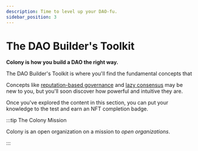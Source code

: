 ```yaml
---
description: Time to level up your DAO-fu.
sidebar_position: 3
---
```


# The DAO Builder's Toolkit

**Colony is how you build a DAO the right way.**

The DAO Builder's Toolkit is where you'll find the fundamental concepts that 

Concepts like [reputation-based governance](../key-concepts/reputation.md) and [lazy consensus](../key-concepts/lazy-consensus.md) may be new to you, but you'll soon discover how powerful and intuitive they are.

Once you've explored the content in this section, you can put your knowledge to the test and earn an NFT completion badge.

:::tip The Colony Mission

Colony is an open organization on a mission to *open organizations*.

:::